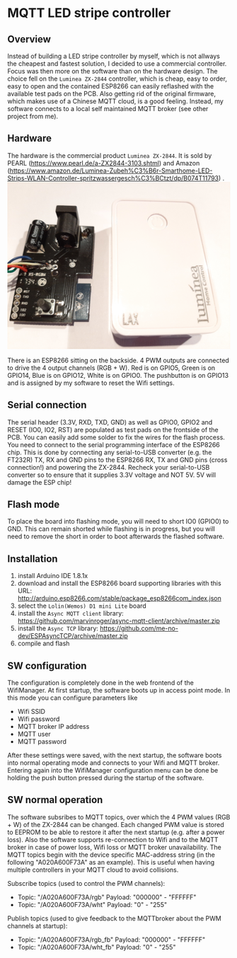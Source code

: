 # MQTT LED stripe controller
## Overview
Instead of building a LED stripe controller by myself, which is not allways the cheapest and fastest solution, I decided to use a commercial controller. Focus was then more on the software than on the hardware design. The choice fell on the `Luminea ZX-2844` controller, which is cheap, easy to order, easy to open and the contained ESP8266 can easily reflashed with the available test pads on the PCB. Also getting rid of the original firmware, which makes use of a Chinese MQTT cloud, is a good feeling. Instead, my software connects to a local self maintained MQTT broker (see other project from me).

## Hardware
The hardware is the commercial product `Luminea ZX-2844`. It is sold by PEARL (https://www.pearl.de/a-ZX2844-3103.shtml) and Amazon (https://www.amazon.de/Luminea-Zubeh%C3%B6r-Smarthome-LED-Strips-WLAN-Controller-spritzwassergesch%C3%BCtzt/dp/B074T11793) .
![ZX2844](/ZX2844.png)

There is an ESP8266 sitting on the backside. 4 PWM outputs are connected to drive the 4 output channels (RGB + W). Red is on GPIO5, Green is on GPIO14, Blue is on GPIO12, White is on GPIO0. The pushbutton is on GPIO13 and is assigned by my software to reset the Wifi settings.

## Serial connection
The serial header (3.3V, RXD, TXD, GND) as well as GPIO0, GPIO2 and RESET (IO0, IO2, RST) are populated as test pads on the frontside of the PCB. You can easily add some solder to fix the wires for the flash process. You need to connect to the serial programming interface of the ESP8266 chip. This is done by connecting any serial-to-USB converter (e.g. the FT232R) TX, RX and GND pins to the ESP8266 RX, TX and GND pins (cross connection!) and powering the ZX-2844. Recheck your serial-to-USB converter so to ensure that it supplies 3.3V voltage and NOT 5V. 5V will damage the ESP chip!

## Flash mode
To place the board into flashing mode, you will need to short IO0 (GPIO0) to GND. This can remain shorted while flashing is in progress, but you will need to remove the short in order to boot afterwards the flashed software.

## Installation
1. install Arduino IDE 1.8.1x
2. download and install the ESP8266 board supporting libraries with this URL: http://arduino.esp8266.com/stable/package_esp8266com_index.json
3. select the `Lolin(Wemos) D1 mini Lite` board
4. install the `Async MQTT client` library: https://github.com/marvinroger/async-mqtt-client/archive/master.zip
5. install the `Async TCP` library: https://github.com/me-no-dev/ESPAsyncTCP/archive/master.zip
6. compile and flash

## SW configuration
The configuration is completely done in the web frontend of the WifiManager. At first startup, the software boots up in access point mode. In this mode you can configure parameters like
* Wifi SSID
* Wifi password
* MQTT broker IP address
* MQTT user
* MQTT password

After these settings were saved, with the next startup, the software boots into normal operating mode and connects to your Wifi and MQTT broker. Entering again into the WifiManager configuration menu can be done be holding the push button pressed during the startup of the software.

## SW normal operation
The software subsribes to MQTT topics, over which the 4 PWM values (RGB + W) of the ZX-2844 can be changed. Each changed PWM value is stored to EEPROM to be able to restore it after the next startup (e.g. after a power loss). Also the software supports re-connection to Wifi and to the MQTT broker in case of power loss, Wifi loss or MQTT broker unavailability. The MQTT topics begin with the device specific MAC-address string (in the following "A020A600F73A" as an example). This is useful when having multiple controllers in your MQTT cloud to avoid collisions.

Subscribe topics (used to control the PWM channels):
* Topic: "/A020A600F73A/rgb"   Payload: "000000" - "FFFFFF"
* Topic: "/A020A600F73A/wht"   Payload: "0" - "255"

Publish topics (used to give feedback to the MQTTbroker about the PWM channels at startup):
* Topic: "/A020A600F73A/rgb_fb"   Payload: "000000" - "FFFFFF"
* Topic: "/A020A600F73A/wht_fb"   Payload: "0" - "255"
